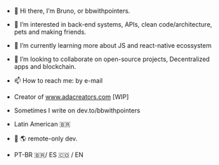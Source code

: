 - :vulcan_salute: Hi there, I’m Bruno, or bbwithpointers.
- 👀 I’m interested in back-end systems, APIs, clean code/architecture, pets and making friends.
- 🌱 I’m currently learning more about JS and react-native ecossystem 
- 💞️ I’m looking to collaborate on open-source projects, Decentralized apps and blockchain.
- 📫 How to reach me: by e-mail 

- Creator of www.adacreators.com [WIP]
- Sometimes I write on dev.to/bbwithpointers

- Latin American :brazil: 
- :house_with_garden: :earth_americas: remote-only dev.
- PT-BR :brazil:/ ES :colombia:  / EN 
<!---
brunogbarros/brunogbarros is a ✨ special ✨ repository because its `README.md` (this file) appears on your GitHub profile.
You can click the Preview link to take a look at your changes.
--->
